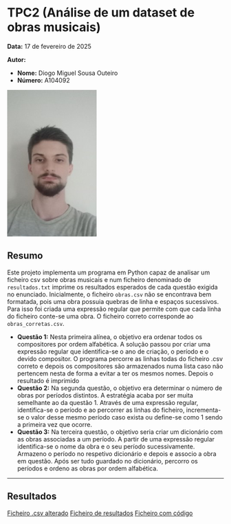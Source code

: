 # TPC2 (Análise de um dataset de obras musicais)  

**Data:** 17 de fevereiro de 2025  

**Autor:**  
- **Nome:** Diogo Miguel Sousa Outeiro  
- **Número:** A104092  

![Foto do Aluno](image/yigaru4j.png)

## Resumo  
Este projeto implementa um programa em Python capaz de analisar um ficheiro csv sobre obras musicais e num ficheiro denominado de `resultados.txt` imprime os resultados esperados de cada questão exigida no enunciado. Inicialmente, o ficheiro `obras.csv` não se encontrava bem formatada, pois uma obra possuia quebras de linha e espaços sucessivos. Para isso foi criada uma expressão regular que permite com que cada linha do ficheiro conte-se uma obra. O ficheiro correto corresponde ao `obras_corretas.csv`.


- **Questão 1:**  Nesta primeira alínea, o objetivo era ordenar todos os compositores por ordem alfabética. A solução passou por criar uma expressão regular que identifica-se o ano de criação, o período e o devido compositor. O programa percorre as linhas todas do ficheiro .csv correto e depois os compositores são armazenados numa lista caso não pertencem nesta de forma a evitar a ter os mesmos nomes. Depois o resultado é imprimido
- **Questão 2:** Na segunda questão, o objetivo era determinar o número de obras por períodos distintos. A estratégia acaba por ser muita semelhante ao da questão 1. Através de uma expressão regular, identifica-se o período e ao percorrer as linhas do ficheiro, incrementa-se o valor desse mesmo período caso exista ou define-se como 1 sendo a primeira vez que ocorre.
- **Questão 3:** Na terceira questão, o objetivo seria criar um dicionário com as obras associadas a um período. A partir de uma expressão regular identifica-se o nome da obra e o seu período sucessivamente. Armazeno o período no respetivo dicionário e depois e associo a obra em questão. Após ser tudo guardado no dicionário, percorro os períodos e ordeno as obras por ordem alfabética. 

---

## Resultados 
[Ficheiro .csv alterado](obras_corretas.csv)
[Ficheiro de resultados](resultados.txt)
[Ficheiro com código](dataset.py)